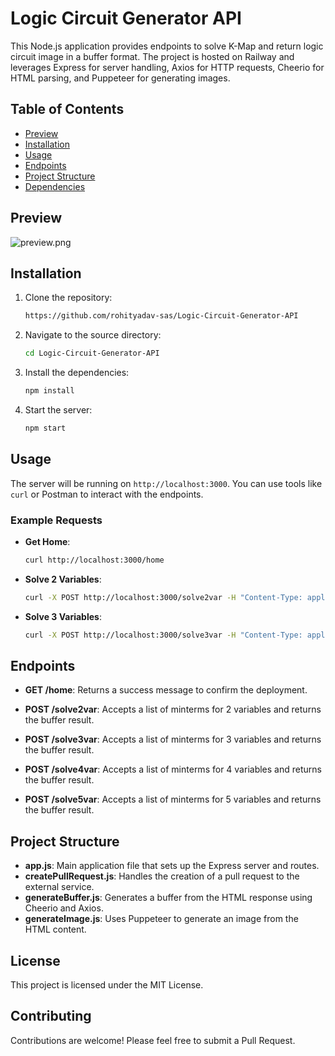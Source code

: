 # Logic Circuit Generator API

This Node.js application provides endpoints to solve K-Map and return logic circuit image in a buffer format. The project is hosted on Railway and leverages Express for server handling, Axios for HTTP requests, Cheerio for HTML parsing, and Puppeteer for generating images.

## Table of Contents

- [Preview](#preview)
- [Installation](#installation)
- [Usage](#usage)
- [Endpoints](#endpoints)
- [Project Structure](#project-structure)
- [Dependencies](#dependencies)

## Preview
![preview.png](./assets/preview.png?raw=true)

## Installation

1. Clone the repository:

    ```bash
    https://github.com/rohityadav-sas/Logic-Circuit-Generator-API

2. Navigate to the source directory:
    ```bash
    cd Logic-Circuit-Generator-API

2. Install the dependencies:
    ```bash
    npm install
    ```

3. Start the server:
    ```bash
    npm start
    ```

## Usage

The server will be running on `http://localhost:3000`. You can use tools like `curl` or Postman to interact with the endpoints.

### Example Requests

- **Get Home**:

    ```bash
    curl http://localhost:3000/home
    ```

- **Solve 2 Variables**:

    ```bash
    curl -X POST http://localhost:3000/solve2var -H "Content-Type: application/json" -d '{"minterms":["1","3"]}'
    ```

- **Solve 3 Variables**:

    ```bash
    curl -X POST http://localhost:3000/solve3var -H "Content-Type: application/json" -d '{"minterms":["1","3","5"]}'
    ```

## Endpoints

- **GET /home**: Returns a success message to confirm the deployment.

- **POST /solve2var**: Accepts a list of minterms for 2 variables and returns the buffer result.

- **POST /solve3var**: Accepts a list of minterms for 3 variables and returns the buffer result.

- **POST /solve4var**: Accepts a list of minterms for 4 variables and returns the buffer result.

- **POST /solve5var**: Accepts a list of minterms for 5 variables and returns the buffer result.

## Project Structure

- **app.js**: Main application file that sets up the Express server and routes.
- **createPullRequest.js**: Handles the creation of a pull request to the external service.
- **generateBuffer.js**: Generates a buffer from the HTML response using Cheerio and Axios.
- **generateImage.js**: Uses Puppeteer to generate an image from the HTML content.


## License
This project is licensed under the MIT License.

## Contributing
Contributions are welcome! Please feel free to submit a Pull Request.


